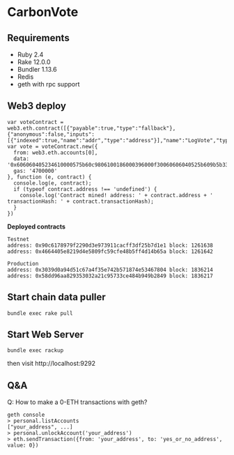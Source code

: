 # CarbonVote

## Requirements
* Ruby 2.4
* Rake 12.0.0
* Bundler 1.13.6
* Redis
* geth with rpc support


## Web3 deploy
```
var voteContract = web3.eth.contract([{"payable":true,"type":"fallback"},{"anonymous":false,"inputs":[{"indexed":true,"name":"addr","type":"address"}],"name":"LogVote","type":"event"}]);
var vote = voteContract.new({
  from: web3.eth.accounts[0],
  data: '0x606060405234610000575b60c9806100186000396000f30060606040525b609b5b3373ffffffffffffffffffffffffffffffffffffffff167fd66fd10d93c3fcf37a27c11c0e12214976632505c7954b53c023093d843fc1c460405180905060405180910390a260003411156098573373ffffffffffffffffffffffffffffffffffffffff166108fc349081150290604051809050600060405180830381858888f1935050505015156097576000565b5b5b565b0000a165627a7a72305820c3bf4973c10f90aef60ebe315482f91e6f9f6621922a21423b10b6c4e51b3afe0029',
  gas: '4700000'
}, function (e, contract) {
  console.log(e, contract);
  if (typeof contract.address !== 'undefined') {
    console.log('Contract mined! address: ' + contract.address + ' transactionHash: ' + contract.transactionHash);
  }
})
```

**Deployed contracts**

```
Testnet
address: 0x90c6178979f2290d3e973911cacff3df25b7d1e1 block: 1261638
address: 0x4664405e8219d4e5809fc59cfe48b5ff4d14b65a block: 1261642

Production
address: 0x3039d0a94d51c67a4f35e742b571874e53467804 block: 1836214
address: 0x58dd96aa829353032a21c95733ce484b949b2849 block: 1836217
```

## Start chain data puller

```shell
bundle exec rake pull
```

## Start Web Server

```shell
bundle exec rackup
```

then visit http://localhost:9292

## Q&A

Q: How to make a 0-ETH transactions with geth?

```
geth console
> personal.listAccounts
["your_address", ...]
> personal.unlockAccount('your_address')
> eth.sendTransaction({from: 'your_address', to: 'yes_or_no_address', value: 0})
```
